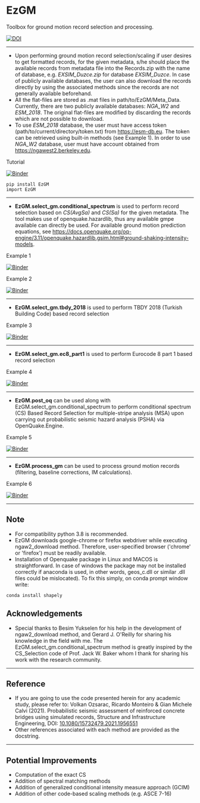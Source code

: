 # EzGM
Toolbox for ground motion record selection and processing. 

[![DOI](https://zenodo.org/badge/291944652.svg)](https://zenodo.org/badge/latestdoi/291944652) 
***

- Upon performing ground motion record selection/scaling if user desires to get formatted records, for the given metadata, s/he should place the available records from metadata file into the Records.zip with the name of database, 
e.g. *EXSIM_Duzce.zip* for database *EXSIM_Duzce*. In case of publicly available databases, the user can also download the records directly by using the associated methods since the records are not generally available beforehand.
- All the flat-files are stored as .mat files in path/to/EzGM/Meta_Data. Currently, there are two publicly available databases: *NGA_W2* and *ESM_2018*. 
The original flat-files are modified by discarding the records which are not possible to download.
- To use *ESM_2018* database, the user must have access token (path/to/current/directory/token.txt) from https://esm-db.eu. The token
can be retrieved using built-in methods (see Example 1). In order to use *NGA_W2* database, user must have account obtained from https://ngawest2.berkeley.edu.

Tutorial

[![Binder](https://mybinder.org/badge_logo.svg)](https://mybinder.org/v2/gh/volkanozsarac/EzGM/HEAD?filepath=Examples%2Fbinder%2FTutorial.ipynb)

```
pip install EzGM
import EzGM
```
***

- **EzGM.select_gm.conditional_spectrum** is used to perform record selection based on *CS(AvgSa)* and *CS(Sa)* for the given metadata. The tool makes use of openquake.hazardlib, thus any available gmpe available can directly be used.
For available ground motion prediction equations, see https://docs.openquake.org/oq-engine/3.11/openquake.hazardlib.gsim.html#ground-shaking-intensity-models.

Example 1

[![Binder](https://mybinder.org/badge_logo.svg)](https://mybinder.org/v2/gh/volkanozsarac/EzGM/master?filepath=Examples%2Fbinder%2FExample1.ipynb)

Example 2

[![Binder](https://mybinder.org/badge_logo.svg)](https://mybinder.org/v2/gh/volkanozsarac/EzGM/master?filepath=Examples%2Fbinder%2FExample2.ipynb)
***

- **EzGM.select_gm.tbdy_2018** is used to perform TBDY 2018 (Turkish Building Code) based record selection

Example 3

[![Binder](https://mybinder.org/badge_logo.svg)](https://mybinder.org/v2/gh/volkanozsarac/EzGM/master?filepath=Examples%2Fbinder%2FExample3.ipynb)
***

- **EzGM.select_gm.ec8_part1** is used to perform Eurocode 8 part 1 based record selection

Example 4

[![Binder](https://mybinder.org/badge_logo.svg)](https://mybinder.org/v2/gh/volkanozsarac/EzGM/master?filepath=Examples%2Fbinder%2FExample4.ipynb)
***

- **EzGM.post_oq** can be used along with EzGM.select_gm.conditional_spectrum to perform conditional spectrum (CS) Based Record Selection for multiple-stripe analysis (MSA)
upon carrying out probabilistic seismic hazard analysis (PSHA) via OpenQuake.Engine.

Example 5

[![Binder](https://mybinder.org/badge_logo.svg)](https://mybinder.org/v2/gh/volkanozsarac/EzGM/master?filepath=Examples%2Fbinder%2FExample5.ipynb)
***

- **EzGM.process_gm** can be used to process ground motion records (filtering, baseline corrections, IM calculations).

Example 6

[![Binder](https://mybinder.org/badge_logo.svg)](https://mybinder.org/v2/gh/volkanozsarac/EzGM/master?filepath=Examples%2Fbinder%2FExample6.ipynb)
***

## Note
- For compatibility python 3.8 is recommended.
- EzGM downloads google-chrome or firefox webdriver while executing ngaw2_download method. Therefore, user-specified browser ('chrome' or 'firefox') must be readily available.
- Installation of Openquake package in Linux and MACOS is straightforward. In case of windows the package may not be installed correctly if anaconda is used, in other words, geos_c.dll or similar .dll files could be mislocated). To fix this simply, on conda prompt window write:
```
conda install shapely
```

## Acknowledgements
- Special thanks to Besim Yukselen for his help in the development of ngaw2_download method, and Gerard J. O'Reilly for sharing his knowledge in the field with me. The EzGM.select_gm.conditional_spectrum method is greatly inspired by the CS_Selection code of Prof. Jack W. Baker whom I thank for sharing his work with the research community.
***

## Reference
- If you are going to use the code presented herein for any academic study, please refer to:
Volkan Ozsarac, Ricardo Monteiro & Gian Michele Calvi (2021). Probabilistic seismic assessment of reinforced concrete bridges using simulated records, Structure and Infrastructure Engineering, DOI: [10.1080/15732479.2021.1956551](https://doi.org/10.1080/15732479.2021.1956551)
- Other references associated with each method are provided as the docstring.
***

## Potential Improvements
- Computation of the exact CS
- Addition of spectral matching methods
- Addition of generalized conditional intensity measure approach (GCIM)
- Addition of other code-based scaling methods (e.g. ASCE 7-16)
